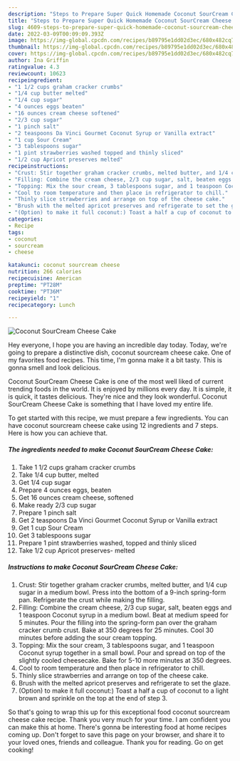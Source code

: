 ```yaml
---
description: "Steps to Prepare Super Quick Homemade Coconut SourCream Cheese Cake"
title: "Steps to Prepare Super Quick Homemade Coconut SourCream Cheese Cake"
slug: 4609-steps-to-prepare-super-quick-homemade-coconut-sourcream-cheese-cake
date: 2022-03-09T00:09:09.393Z
image: https://img-global.cpcdn.com/recipes/b89795e1dd02d3ec/680x482cq70/coconut-sourcream-cheese-cake-recipe-main-photo.jpg
thumbnail: https://img-global.cpcdn.com/recipes/b89795e1dd02d3ec/680x482cq70/coconut-sourcream-cheese-cake-recipe-main-photo.jpg
cover: https://img-global.cpcdn.com/recipes/b89795e1dd02d3ec/680x482cq70/coconut-sourcream-cheese-cake-recipe-main-photo.jpg
author: Ina Griffin
ratingvalue: 4.3
reviewcount: 10623
recipeingredient:
- "1 1/2 cups graham cracker crumbs"
- "1/4 cup butter melted"
- "1/4 cup sugar"
- "4 ounces eggs beaten"
- "16 ounces cream cheese softened"
- "2/3 cup sugar"
- "1 pinch salt"
- "2 teaspoons Da Vinci Gourmet Coconut Syrup or Vanilla extract"
- "1 cup Sour Cream"
- "3 tablespoons sugar"
- "1 pint strawberries washed topped and thinly sliced"
- "1/2 cup Apricot preserves melted"
recipeinstructions:
- "Crust: Stir together graham cracker crumbs, melted butter, and 1/4 cup sugar in a medium bowl. Press into the bottom of a 9-inch spring-form pan. Refrigerate the crust while making the filling."
- "Filling: Combine the cream cheese, 2/3 cup sugar, salt, beaten eggs and 1 teaspoon Coconut syrup in a medium bowl. Beat at medium speed for 5 minutes. Pour the filling into the spring-form pan over the graham cracker crumb crust. Bake at 350 degrees for 25 minutes. Cool 30 minutes before adding the sour cream topping."
- "Topping: Mix the sour cream, 3 tablespoons sugar, and 1 teaspoon Coconut syrup together in a small bowl. Pour and spread on top of the slightly cooled cheesecake. Bake for 5-10 more minutes at 350 degrees."
- "Cool to room temperature and then place in refrigerator to chill."
- "Thinly slice strawberries and arrange on top of the cheese cake."
- "Brush with the melted apricot preserves and refrigerate to set the glaze."
- "(Option) to make it full coconut:) Toast a half a cup of coconut to a light brown and sprinkle on the top at the end of step 3."
categories:
- Recipe
tags:
- coconut
- sourcream
- cheese

katakunci: coconut sourcream cheese 
nutrition: 266 calories
recipecuisine: American
preptime: "PT28M"
cooktime: "PT36M"
recipeyield: "1"
recipecategory: Lunch

---
```



![Coconut SourCream Cheese Cake](https://img-global.cpcdn.com/recipes/b89795e1dd02d3ec/680x482cq70/coconut-sourcream-cheese-cake-recipe-main-photo.jpg)

Hey everyone, I hope you are having an incredible day today. Today, we're going to prepare a distinctive dish, coconut sourcream cheese cake. One of my favorites food recipes. This time, I'm gonna make it a bit tasty. This is gonna smell and look delicious.



Coconut SourCream Cheese Cake is one of the most well liked of current trending foods in the world. It is enjoyed by millions every day. It is simple, it is quick, it tastes delicious. They're nice and they look wonderful. Coconut SourCream Cheese Cake is something that I have loved my entire life.


To get started with this recipe, we must prepare a few ingredients. You can have coconut sourcream cheese cake using 12 ingredients and 7 steps. Here is how you can achieve that.

<!--inarticleads1-->

##### The ingredients needed to make Coconut SourCream Cheese Cake:

1. Take 1 1/2 cups graham cracker crumbs
1. Take 1/4 cup butter, melted
1. Get 1/4 cup sugar
1. Prepare 4 ounces eggs, beaten
1. Get 16 ounces cream cheese, softened
1. Make ready 2/3 cup sugar
1. Prepare 1 pinch salt
1. Get 2 teaspoons Da Vinci Gourmet Coconut Syrup or Vanilla extract
1. Get 1 cup Sour Cream
1. Get 3 tablespoons sugar
1. Prepare 1 pint strawberries washed, topped and thinly sliced
1. Take 1/2 cup Apricot preserves- melted




<!--inarticleads2-->

##### Instructions to make Coconut SourCream Cheese Cake:

1. Crust: Stir together graham cracker crumbs, melted butter, and 1/4 cup sugar in a medium bowl. Press into the bottom of a 9-inch spring-form pan. Refrigerate the crust while making the filling.
1. Filling: Combine the cream cheese, 2/3 cup sugar, salt, beaten eggs and 1 teaspoon Coconut syrup in a medium bowl. Beat at medium speed for 5 minutes. Pour the filling into the spring-form pan over the graham cracker crumb crust. Bake at 350 degrees for 25 minutes. Cool 30 minutes before adding the sour cream topping.
1. Topping: Mix the sour cream, 3 tablespoons sugar, and 1 teaspoon Coconut syrup together in a small bowl. Pour and spread on top of the slightly cooled cheesecake. Bake for 5-10 more minutes at 350 degrees.
1. Cool to room temperature and then place in refrigerator to chill.
1. Thinly slice strawberries and arrange on top of the cheese cake.
1. Brush with the melted apricot preserves and refrigerate to set the glaze.
1. (Option) to make it full coconut:) Toast a half a cup of coconut to a light brown and sprinkle on the top at the end of step 3.




So that's going to wrap this up for this exceptional food coconut sourcream cheese cake recipe. Thank you very much for your time. I am confident you can make this at home. There's gonna be interesting food at home recipes coming up. Don't forget to save this page on your browser, and share it to your loved ones, friends and colleague. Thank you for reading. Go on get cooking!

